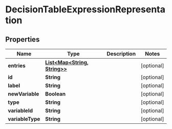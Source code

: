 # DecisionTableExpressionRepresentation

## Properties
Name | Type | Description | Notes
------------ | ------------- | ------------- | -------------
**entries** | [**List&lt;Map&lt;String, String&gt;&gt;**](Map.md) |  |  [optional]
**id** | **String** |  |  [optional]
**label** | **String** |  |  [optional]
**newVariable** | **Boolean** |  |  [optional]
**type** | **String** |  |  [optional]
**variableId** | **String** |  |  [optional]
**variableType** | **String** |  |  [optional]
